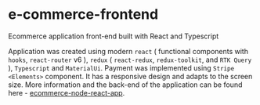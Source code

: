 # e-commerce-frontend
Ecommerce application front-end built with React and Typescript

Application was created using modern `react` ( functional components with `hooks`, `react-router` v6 ), `redux` ( `react-redux`, `redux-toolkit`, and `RTK Query` ), `Typescript`
and `MaterialUi`. Payment was implemented using `Stripe` `<Elements>` component. It has a responsive design and adapts to the screen size. More information and the back-end of the application
can be found here - [ecommerce-node-react-app](https://github.com/stoychod/ecommerce-node-react-app).

